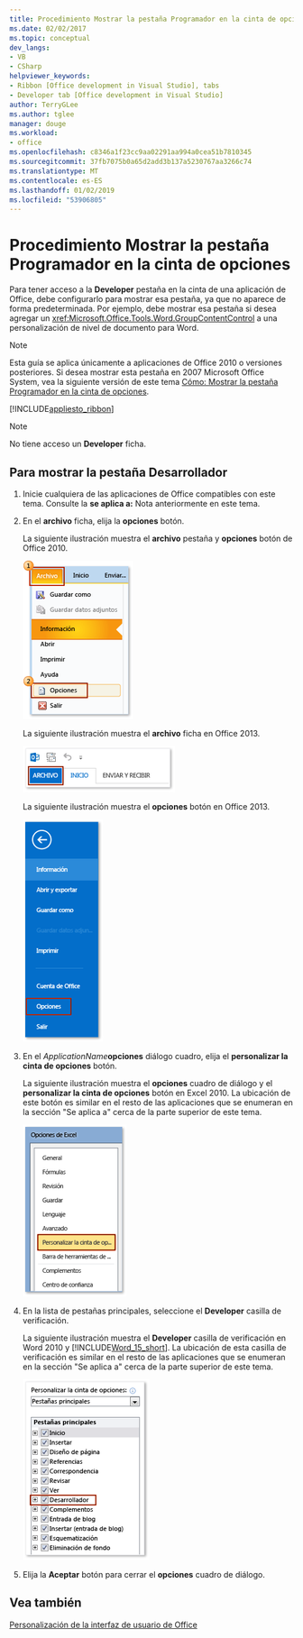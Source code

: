 ```yaml
---
title: Procedimiento Mostrar la pestaña Programador en la cinta de opciones
ms.date: 02/02/2017
ms.topic: conceptual
dev_langs:
- VB
- CSharp
helpviewer_keywords:
- Ribbon [Office development in Visual Studio], tabs
- Developer tab [Office development in Visual Studio]
author: TerryGLee
ms.author: tglee
manager: douge
ms.workload:
- office
ms.openlocfilehash: c8346a1f23cc9aa02291aa994a0cea51b7810345
ms.sourcegitcommit: 37fb7075b0a65d2add3b137a5230767aa3266c74
ms.translationtype: MT
ms.contentlocale: es-ES
ms.lasthandoff: 01/02/2019
ms.locfileid: "53906805"
---
```

# <a name="how-to-show-the-developer-tab-on-the-ribbon"></a>Procedimiento Mostrar la pestaña Programador en la cinta de opciones
  Para tener acceso a la **Developer** pestaña en la cinta de una aplicación de Office, debe configurarlo para mostrar esa pestaña, ya que no aparece de forma predeterminada. Por ejemplo, debe mostrar esa pestaña si desea agregar un <xref:Microsoft.Office.Tools.Word.GroupContentControl> a una personalización de nivel de documento para Word.  
  
> [!NOTE]  
>  Esta guía se aplica únicamente a aplicaciones de Office 2010 o versiones posteriores. Si desea mostrar esta pestaña en 2007 Microsoft Office System, vea la siguiente versión de este tema [Cómo: Mostrar la pestaña Programador en la cinta de opciones](https://web.archive.org/web/20140303033431/msdn.microsoft.com/library/bb608625(v=vs.90).aspx
).  
  
 [!INCLUDE[appliesto_ribbon](../vsto/includes/appliesto-ribbon-md.md)]  
  
> [!NOTE]  
>  No tiene acceso un **Developer** ficha.  
  
## <a name="to-show-the-developer-tab"></a>Para mostrar la pestaña Desarrollador  
  
1.  Inicie cualquiera de las aplicaciones de Office compatibles con este tema. Consulte la **se aplica a:** Nota anteriormente en este tema.  
  
2.  En el **archivo** ficha, elija la **opciones** botón.  
  
     La siguiente ilustración muestra el **archivo** pestaña y **opciones** botón de Office 2010.  
  
     ![Selección de archivo, opciones de Outlook 2010](../vsto/media/vsto-office-file-tab.png "Elegir archivo, opciones de Outlook 2010")  
  
     La siguiente ilustración muestra el **archivo** ficha en Office 2013.  
  
     ![La pestaña de archivo en Outlook 2013](../vsto/media/vsto-office2013-filetab.png "pestaña del archivo de Outlook 2013")  
  
     La siguiente ilustración muestra el **opciones** botón en Office 2013.  
  
     ![El botón Opciones en Outlook 2013 Preview](../vsto/media/vsto-office2013-optionsbutton.png "el botón Opciones en Outlook 2013 Preview")  
  
3.  En el _ApplicationName_**opciones** diálogo cuadro, elija el **personalizar la cinta de opciones** botón.  
  
     La siguiente ilustración muestra el **opciones** cuadro de diálogo y el **personalizar la cinta de opciones** botón en Excel 2010. La ubicación de este botón es similar en el resto de las aplicaciones que se enumeran en la sección "Se aplica a" cerca de la parte superior de este tema.  
  
     ![El botón Personalizar la cinta de opciones](../vsto/media/vsto-office2010-customizeribbonbutton.png "botón Personalizar la cinta")  
  
4.  En la lista de pestañas principales, seleccione el **Developer** casilla de verificación.  
  
     La siguiente ilustración muestra el **Developer** casilla de verificación en Word 2010 y [!INCLUDE[Word_15_short](../vsto/includes/word-15-short-md.md)]. La ubicación de esta casilla de verificación es similar en el resto de las aplicaciones que se enumeran en la sección "Se aplica a" cerca de la parte superior de este tema.  
  
     ![La casilla de verificación desarrollador en el cuadro de diálogo Opciones de Word](../vsto/media/vsto-office2010-developercheckbox.png "para desarrolladores de la casilla de verificación en el cuadro de diálogo Opciones de Word")  
  
5.  Elija la **Aceptar** botón para cerrar el **opciones** cuadro de diálogo.  
  
## <a name="see-also"></a>Vea también  
 [Personalización de la interfaz de usuario de Office](../vsto/office-ui-customization.md)  
